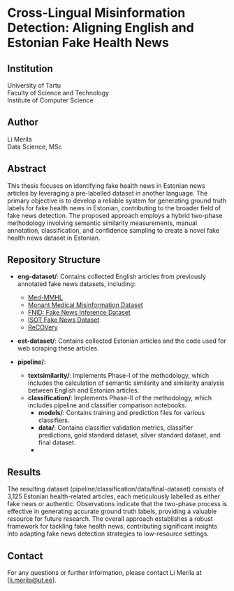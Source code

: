 # Cross-Lingual Misinformation Detection: Aligning English and Estonian Fake Health News

## Institution
University of Tartu    
Faculty of Science and Technology   
Institute of Computer Science   

## Author
Li Merila   
Data Science, MSc   

## Abstract
This thesis focuses on identifying fake health news in Estonian news articles by leveraging a pre-labelled dataset in another language. The primary objective is to develop a reliable system for generating ground truth labels for fake health news in Estonian, contributing to the broader field of fake news detection. The proposed approach employs a hybrid two-phase methodology involving semantic similarity measurements, manual annotation, classification, and confidence sampling to create a novel fake health news dataset in Estonian.

## Repository Structure

- **eng-dataset/**: Contains collected English articles from previously annotated fake news datasets, including:
  - [Med-MMHL](https://github.com/styxsys0927/Med-MMHL)
  - [Monant Medical Misinformation Dataset](https://github.com/kinit-sk/medical-misinformation-dataset)
  - [FNID: Fake News Inference Dataset](https://ieee-dataport.org/open-access/fnid-fake-news-inference-dataset)
  - [ISOT Fake News Dataset](https://onlineacademiccommunity.uvic.ca/isot/?utm_medium=redirect&utm_source=%2Fdatasets%2Ffake-news%2Findex.php&utm_campaign=redirect-usage)
  - [ReCOVery](https://github.com/apurvamulay/ReCOVery)

- **est-dataset/**: Contains collected Estonian articles and the code used for web scraping these articles.

- **pipeline/**:
  - **textsimilarity/**: Implements Phase-I of the methodology, which includes the calculation of semantic similarity and similarity analysis between English and Estonian articles.
  - **classification/**: Implements Phase-II of the methodology, which includes pipeline and classifier comparison notebooks.
    - **models/**: Contains training and prediction files for various classifiers.
    - **data/**: Contains classifier validation metrics, classifier predictions, gold standard dataset, silver standard dataset, and final dataset.
    - 

## Results
The resulting dataset (pipeline/classification/data/final-dataset) consists of 3,125 Estonian health-related articles, each meticulously labelled as either fake news or authentic. Observations indicate that the two-phase process is effective in generating accurate ground truth labels, providing a valuable resource for future research. The overall approach establishes a robust framework for tackling fake health news, contributing significant insights into adapting fake news detection strategies to low-resource settings.


## Contact

For any questions or further information, please contact Li Merila at [li.merila@ut.ee].





